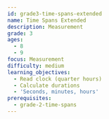```yaml
---
id: grade3-time-spans-extended
name: Time Spans Extended
description: Measurement
grade: 3
ages:
  - 8
  - 9
focus: Measurement
difficulty: medium
learning_objectives:
  - Read clock (quarter hours)
  - Calculate durations
  - 'Seconds, minutes, hours'
prerequisites:
  - grade-2-time-spans
---
```

